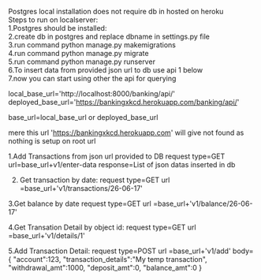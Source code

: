  Postgres local installation does not require db in hosted on heroku<br>
Steps to run on localserver:<br>
1.Postgres should be installed:<br>
2.create db in postgres and replace dbname in settings.py file<br>
3.run command python manage.py makemigrations<br>
4.run command python manage.py migrate<br>
5.run command python manage.py runserver<br>
6.To insert data from provided json url to db use api  1 below <br>
7.now you can start using other the api for querying<br>

local_base_url='http://localhost:8000/banking/api/'
deployed_base_url='https://bankingxkcd.herokuapp.com/banking/api/'

base_url=local_base_url or deployed_base_url

mere this url 'https://bankingxkcd.herokuapp.com' will give not found as nothing is setup on root url

1.Add Transactions from json url provided to DB
request type=GET
url=base_url+v1/enter-data
response=List of json datas inserted in db

2. Get transaction by date:
 request type=GET 
 url =base_url+'v1/transactions/26-06-17'
 
 3.Get balance by date
request type=GET 
 url =base_url+'v1/balance/26-06-17'

4.Get Transation Detail by object id:
 request type=GET 
 url =base_url+'v1/details/1'

5.Add Transaction Detail:
 request type=POST
 url =base_url+'v1/add'
body=
{
    "account":123,
    "transaction_details":"My temp transaction",
    "withdrawal_amt":1000,
    "deposit_amt":0,
    "balance_amt":0
}

